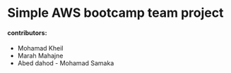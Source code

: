 # Simple AWS bootcamp team project
#### contributors:
- Mohamad Kheil
- Marah Mahajne
- Abed dahod
- Mohamad Samaka